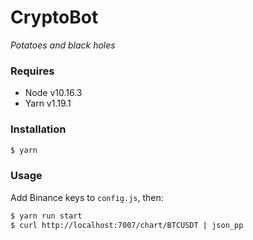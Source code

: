 # CryptoBot #
*Potatoes and black holes*

### Requires
- Node v10.16.3
- Yarn v1.19.1

### Installation
```sh
$ yarn
```

### Usage
Add Binance keys to `config.js`, then:
```sh
$ yarn run start
$ curl http://localhost:7007/chart/BTCUSDT | json_pp
```
